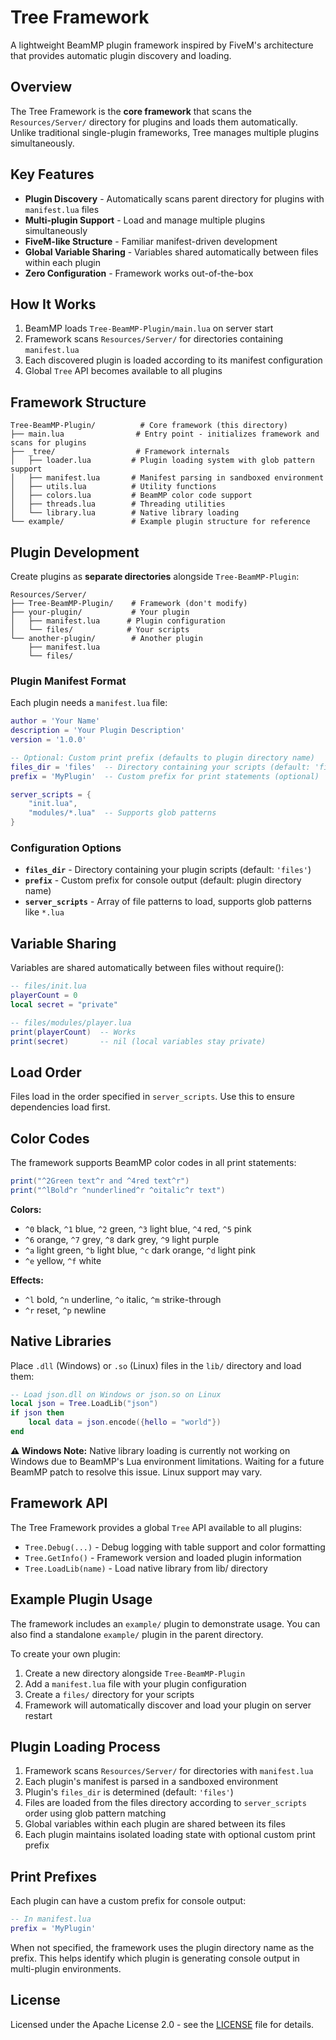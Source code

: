 # Tree Framework

A lightweight BeamMP plugin framework inspired by FiveM's architecture that provides automatic plugin discovery and loading.

## Overview

The Tree Framework is the **core framework** that scans the `Resources/Server/` directory for plugins and loads them automatically. Unlike traditional single-plugin frameworks, Tree manages multiple plugins simultaneously.

## Key Features

- **Plugin Discovery** - Automatically scans parent directory for plugins with `manifest.lua` files
- **Multi-plugin Support** - Load and manage multiple plugins simultaneously  
- **FiveM-like Structure** - Familiar manifest-driven development
- **Global Variable Sharing** - Variables shared automatically between files within each plugin
- **Zero Configuration** - Framework works out-of-the-box

## How It Works

1. BeamMP loads `Tree-BeamMP-Plugin/main.lua` on server start
2. Framework scans `Resources/Server/` for directories containing `manifest.lua`
3. Each discovered plugin is loaded according to its manifest configuration
4. Global `Tree` API becomes available to all plugins

## Framework Structure

```
Tree-BeamMP-Plugin/          # Core framework (this directory)
├── main.lua                # Entry point - initializes framework and scans for plugins
├── _tree/                  # Framework internals
│   ├── loader.lua         # Plugin loading system with glob pattern support
│   ├── manifest.lua       # Manifest parsing in sandboxed environment
│   ├── utils.lua          # Utility functions
│   ├── colors.lua         # BeamMP color code support
│   ├── threads.lua        # Threading utilities
│   └── library.lua        # Native library loading
└── example/               # Example plugin structure for reference
```

## Plugin Development

Create plugins as **separate directories** alongside `Tree-BeamMP-Plugin`:

```
Resources/Server/
├── Tree-BeamMP-Plugin/    # Framework (don't modify)
├── your-plugin/           # Your plugin
│   ├── manifest.lua      # Plugin configuration
│   └── files/            # Your scripts
└── another-plugin/        # Another plugin
    ├── manifest.lua
    └── files/
```

### Plugin Manifest Format

Each plugin needs a `manifest.lua` file:

```lua
author = 'Your Name'
description = 'Your Plugin Description'
version = '1.0.0'

-- Optional: Custom print prefix (defaults to plugin directory name)
files_dir = 'files'  -- Directory containing your scripts (default: 'files')
prefix = 'MyPlugin'  -- Custom prefix for print statements (optional)

server_scripts = {
    "init.lua",
    "modules/*.lua"  -- Supports glob patterns
}
```

### Configuration Options

- **`files_dir`** - Directory containing your plugin scripts (default: `'files'`)
- **`prefix`** - Custom prefix for console output (default: plugin directory name)
- **`server_scripts`** - Array of file patterns to load, supports glob patterns like `*.lua`

## Variable Sharing

Variables are shared automatically between files without require():

```lua
-- files/init.lua
playerCount = 0
local secret = "private"

-- files/modules/player.lua  
print(playerCount)  -- Works
print(secret)       -- nil (local variables stay private)
```

## Load Order

Files load in the order specified in `server_scripts`. Use this to ensure dependencies load first.

## Color Codes

The framework supports BeamMP color codes in all print statements:

```lua
print("^2Green text^r and ^4red text^r")
print("^lBold^r ^nunderlined^r ^oitalic^r text")
```

**Colors:**
- `^0` black, `^1` blue, `^2` green, `^3` light blue, `^4` red, `^5` pink
- `^6` orange, `^7` grey, `^8` dark grey, `^9` light purple
- `^a` light green, `^b` light blue, `^c` dark orange, `^d` light pink
- `^e` yellow, `^f` white

**Effects:**
- `^l` bold, `^n` underline, `^o` italic, `^m` strike-through
- `^r` reset, `^p` newline

## Native Libraries

Place `.dll` (Windows) or `.so` (Linux) files in the `lib/` directory and load them:

```lua
-- Load json.dll on Windows or json.so on Linux
local json = Tree.LoadLib("json")
if json then
    local data = json.encode({hello = "world"})
end
```

**⚠️ Windows Note:** Native library loading is currently not working on Windows due to BeamMP's Lua environment limitations. Waiting for a future BeamMP patch to resolve this issue. Linux support may vary.

## Framework API

The Tree Framework provides a global `Tree` API available to all plugins:

- `Tree.Debug(...)` - Debug logging with table support and color formatting
- `Tree.GetInfo()` - Framework version and loaded plugin information
- `Tree.LoadLib(name)` - Load native library from lib/ directory

## Example Plugin Usage

The framework includes an `example/` plugin to demonstrate usage. You can also find a standalone `example/` plugin in the parent directory.

To create your own plugin:

1. Create a new directory alongside `Tree-BeamMP-Plugin`
2. Add a `manifest.lua` file with your plugin configuration
3. Create a `files/` directory for your scripts
4. Framework will automatically discover and load your plugin on server restart

## Plugin Loading Process

1. Framework scans `Resources/Server/` for directories with `manifest.lua`
2. Each plugin's manifest is parsed in a sandboxed environment
3. Plugin's `files_dir` is determined (default: `'files'`)
4. Files are loaded from the files directory according to `server_scripts` order using glob pattern matching
5. Global variables within each plugin are shared between its files
6. Each plugin maintains isolated loading state with optional custom print prefix

## Print Prefixes

Each plugin can have a custom prefix for console output:

```lua
-- In manifest.lua
prefix = 'MyPlugin'
```

When not specified, the framework uses the plugin directory name as the prefix. This helps identify which plugin is generating console output in multi-plugin environments.

## License

Licensed under the Apache License 2.0 - see the [LICENSE](LICENSE) file for details.